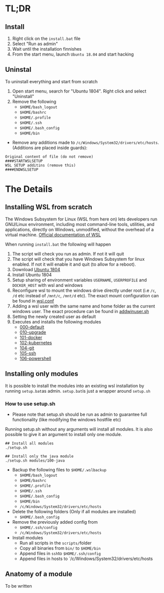 
# TL;DR

## Install
1. Right click on the `install.bat` file
2. Select "Run as admin"
3. Wait until the installation finnishes
4. From the start menu, launch `Ubuntu 18.04` and start hacking

## Uninstal
To uninstall everything and start from scratch
1. Open start menu, search for "Ubuntu 1804". Right click and select "Uninstall"
2. Remove the following
	- `$HOME/bash_logout`
	- `$HOME/bashrc`
	- `$HOME/.profile`
	- `$HOME/.ssh`
	- `$HOME/.bash_config`
	- `$HOME/bin`

- Remove any additions made to `/c/Windows/System32/drivers/etc/hosts`. (Additions are placed inside guards):

```
Original content of file (do not remove)
####STARTWSLSETUP
WSL SETUP additins (remove this)
####ENDWSLSETUP
```

# The Details

## Installing WSL from scratch

The Windows Subsystem for Linux (WSL from here on) lets developers run GNU/Linux environment, including most command-line tools, utilities, and applications, directly on Windows, unmodified, without the overhead of a virtual machine. [Official documentation of WSL](https://docs.microsoft.com/en-us/windows/wsl/about)

When running `install.bat` the following will happen
1. The script will check you run as admin. If not it will quit
2. The script will check that you have Windows Subsystem for linux enabled. If not it will enable it and quit (to allow for a reboot).
3. Download [Ubuntu 1804](https://aka.ms/wsl-ubuntu-1804)
4. Install Ubuntu 1804
5. Setup sharing of environment variables `USERNAME`, `USERPROFILE` and `DOCKER_HOST` with wsl and windows
6. Reconfigure wsl to mount the windows drive directly under root (i.e `/c`, `/d` etc instead of `/mnt/c`, `/mnt/d` etc). The exact mount configuration can be found in [wsl.conf](wsl.conf)
7. Adding a wsl user with the same name and home folder as the current windows user. The exact procedure can be found in [addwinuser.sh](addwinuser.sh) 
8. Setting the newly created user as default
9. Executes and installs the following modules
	 - [000-default](modules/000-default/README.md)
	 - [010-upgrade](modules/010-upgrade/README.md)
	 - [101-docker](modules/101-docker/README.md)
	 - [102-kubernetes](modules/102-kubernetes/README.md)
	 - [104-git](modules/104-git/README.md)
	 - [105-ssh](modules/105-ssh/README.md)
	 - [106-powershell](modules/106-powershell/README.md)

## Installing only modules
It is possible to install the modules into an existing wsl installation by running `setup.bat`as admin. `setup.bat`is just a wrapper around `setup.sh`

### How to use setup.sh
- Please note that setup.sh should be run as admin to guarantee full functionality (like modifying the windows hostfile etc)

Running setup.sh without any arguments will install all modules. It is also possible to give it an argument to install only one module.

```
## Install all modules
./setup.sh

## Install only the java module
./setup.sh modules/100-java
```

- Backup the following files to `$HOME/.wslbackup`
	- `$HOME/bash_logout`
	- `$HOME/bashrc`
	- `$HOME/.profile`
	- `$HOME/.ssh`
	- `$HOME/.bash_config`
	- `$HOME/bin`
	- `/c/Windows/System32/drivers/etc/hosts`
- Delete the following folders (Only if all modules are installed)
	- `$HOME/.bash_config`
- Remove the previously added config from
	- `$HOME/.ssh/config`
	- `/c/Windows/System32/drivers/etc/hosts`
- Install modules
	- Run all scripts in the `scripts/`folder
	- Copy all binaries from `bin/` to `$HOME/bin`
	- Append files in `ssh`to `$HOME/.ssh/config`
	- Append files in hosts to `/c/Windows/System32/drivers/etc/hosts
	
## Anatomy of a module
To be written


